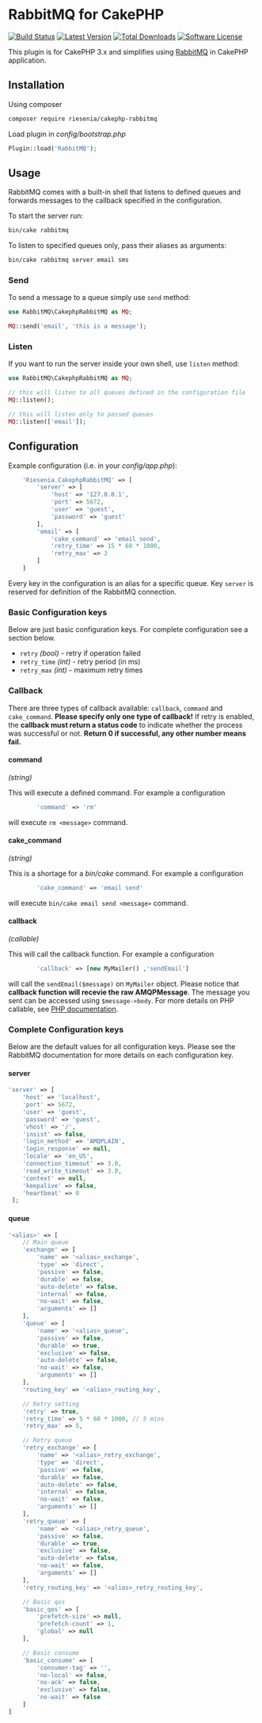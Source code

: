 # RabbitMQ for CakePHP

[![Build Status](https://img.shields.io/travis/riesenia/cakephp-rabbitmq/master.svg?style=flat-square)](https://travis-ci.org/riesenia/cakephp-rabbitmq)
[![Latest Version](https://img.shields.io/packagist/v/riesenia/cakephp-rabbitmq.svg?style=flat-square)](https://packagist.org/packages/riesenia/cakephp-rabbitmq)
[![Total Downloads](https://img.shields.io/packagist/dt/riesenia/cakephp-rabbitmq.svg?style=flat-square)](https://packagist.org/packages/riesenia/cakephp-rabbitmq)
[![Software License](https://img.shields.io/badge/license-MIT-brightgreen.svg?style=flat-square)](LICENSE)

This plugin is for CakePHP 3.x and simplifies using [RabbitMQ](https://www.rabbitmq.com/) in CakePHP application.

## Installation

Using composer

```bash
composer require riesenia/cakephp-rabbitmq
```

Load plugin in *config/bootstrap.php*

```php
Plugin::load('RabbitMQ');
```

## Usage

RabbitMQ comes with a built-in shell that listens to defined queues and forwards messages to the callback specified in the configuration.

To start the server run:

```bash
bin/cake rabbitmq
```

To listen to specified queues only, pass their aliases as arguments:

```bash
bin/cake rabbitmq server email sms
```

### Send

To send a message to a queue simply use `send` method:

```php
use RabbitMQ\CakephpRabbitMQ as MQ;

MQ::send('email', 'this is a message');
```

### Listen

If you want to run the server inside your own shell, use `listen` method:

```php
use RabbitMQ\CakephpRabbitMQ as MQ;

// this will listen to all queues defined in the configuration file
MQ::listen();

// this will listen only to passed queues
MQ::listen(['email']);
```

## Configuration

Example configuration (i.e. in your *config/app.php*):

```php
    'Riesenia.CakephpRabbitMQ' => [
        'server' => [
            'host' => '127.0.0.1',
            'port' => 5672,
            'user' => 'guest',
            'password' => 'guest'
        ],
        'email' => [
            'cake_command' => 'email send',
            'retry_time' => 15 * 60 * 1000,
            'retry_max' => 3
        ]
    ]
```

Every key in the configuration is an alias for a specific queue. Key `server` is reserved for definition of the RabbitMQ connection.

### Basic Configuration keys

Below are just basic configuration keys. For complete configuration see a section below.

- `retry` *(bool)* - retry if operation failed
- `retry_time` *(int)* - retry period (in ms)
- `retry_max` *(int)* - maximum retry times

### Callback

There are three types of callback available: `callback`, `command` and `cake_command`. **Please specify only one type of callback!** If retry is enabled, the **callback must return a status code** to indicate whether the process was successful or not. **Return 0 if successful, any other number means fail.**

#### command
*(string)*

This will execute a defined command. For example a configuration

```php
        'command' => 'rm'
```

will execute `rm <message>` command.

#### cake_command
*(string)*

This is a shortage for a *bin/cake* command. For example a configuration

```php
        'cake_command' => 'email send'
```

will execute `bin/cake email send <message>` command.

#### callback
*(callable)*

This will call the callback function. For example a configuration

```php
        'callback' => [new MyMailer() ,'sendEmail']
```

will call the `sendEmail($message)` on `MyMailer` object. Please notice that **callback function will recevie the raw AMQPMessage**. The message you sent can be accessed using `$message->body`. For more details on PHP callable, see [PHP documentation](http://php.net/manual/en/language.types.callable.php).

### Complete Configuration keys

Below are the default values for all configuration keys. Please see the RabbitMQ documentation for more details on each configuration key.

#### server

```php
'server' => [
    'host' => 'localhost',
    'port' => 5672,
    'user' => 'guest',
    'password' => 'guest',
    'vhost' => '/',
    'insist' => false,
    'login_method' => 'AMQPLAIN',
    'login_response' => null,
    'locale' => 'en_US',
    'connection_timeout' => 3.0,
    'read_write_timeout' => 3.0,
    'context' => null,
    'keepalive' => false,
    'heartbeat' => 0
 ];
```

#### queue

```php
'<alias>' => [
    // Main queue
    'exchange' => [
        'name' => '<alias>_exchange',
        'type' => 'direct',
        'passive' => false,
        'durable' => false,
        'auto-delete' => false,
        'internal' => false,
        'no-wait' => false,
        'arguments' => []
    ],
    'queue' => [
        'name' => '<alias>_queue',
        'passive' => false,
        'durable' => true,
        'exclusive' => false,
        'auto-delete' => false,
        'no-wait' => false,
        'arguments' => []
    ],
    'routing_key' => '<alias>_routing_key',

    // Retry setting
    'retry' => true,
    'retry_time' => 5 * 60 * 1000, // 5 mins
    'retry_max' => 5,

    // Retry queue
    'retry_exchange' => [
        'name' => '<alias>_retry_exchange',
        'type' => 'direct',
        'passive' => false,
        'durable' => false,
        'auto-delete' => false,
        'internal' => false,
        'no-wait' => false,
        'arguments' => []
    ],
    'retry_queue' => [
        'name' => '<alias>_retry_queue',
        'passive' => false,
        'durable' => true,
        'exclusive' => false,
        'auto-delete' => false,
        'no-wait' => false,
        'arguments' => []
    ],
    'retry_routing_key' => '<alias>_retry_routing_key',

    // Basic qos
    'basic_qos' => [
        'prefetch-size' => null,
        'prefetch-count' => 1,
        'global' => null
    ],

    // Basic consume
    'basic_consume' => [
        'consumer-tag' => '',
        'no-local' => false,
        'no-ack' => false,
        'exclusive' => false,
        'no-wait' => false
    ]
]
```
